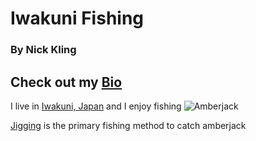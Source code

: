 # Iwakuni Fishing
###  By Nick Kling
Check out my [Bio](Kayakfisher.bio.md) 
---
I live in [Iwakuni, Japan](https://www.mcasiwakuni.marines.mil/) and I enjoy fishing
![Amberjack](https://www.igfa.org/Images/SpeciesID_Images/BWBuri.png)

[Jigging](https://youtu.be/bEpeTk0izCk) is the primary fishing method to catch amberjack
